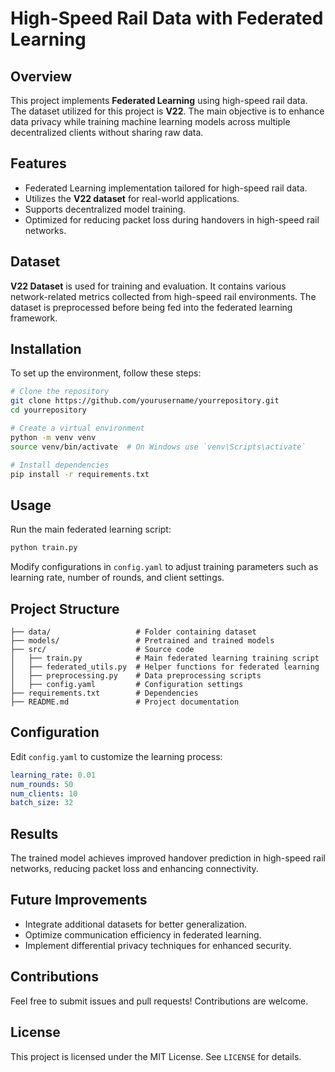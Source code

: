 # High-Speed Rail Data with Federated Learning

## Overview
This project implements **Federated Learning** using high-speed rail data. The dataset utilized for this project is **V22**. The main objective is to enhance data privacy while training machine learning models across multiple decentralized clients without sharing raw data.

## Features
- Federated Learning implementation tailored for high-speed rail data.
- Utilizes the **V22 dataset** for real-world applications.
- Supports decentralized model training.
- Optimized for reducing packet loss during handovers in high-speed rail networks.

## Dataset
**V22 Dataset** is used for training and evaluation. It contains various network-related metrics collected from high-speed rail environments. The dataset is preprocessed before being fed into the federated learning framework.

## Installation
To set up the environment, follow these steps:

```bash
# Clone the repository
git clone https://github.com/yourusername/yourrepository.git
cd yourrepository

# Create a virtual environment
python -m venv venv
source venv/bin/activate  # On Windows use `venv\Scripts\activate`

# Install dependencies
pip install -r requirements.txt
```

## Usage
Run the main federated learning script:

```bash
python train.py
```

Modify configurations in `config.yaml` to adjust training parameters such as learning rate, number of rounds, and client settings.

## Project Structure
```
├── data/                   # Folder containing dataset
├── models/                 # Pretrained and trained models
├── src/                    # Source code
│   ├── train.py            # Main federated learning training script
│   ├── federated_utils.py  # Helper functions for federated learning
│   ├── preprocessing.py    # Data preprocessing scripts
│   ├── config.yaml         # Configuration settings
├── requirements.txt        # Dependencies
├── README.md               # Project documentation
```

## Configuration
Edit `config.yaml` to customize the learning process:
```yaml
learning_rate: 0.01
num_rounds: 50
num_clients: 10
batch_size: 32
```

## Results
The trained model achieves improved handover prediction in high-speed rail networks, reducing packet loss and enhancing connectivity.

## Future Improvements
- Integrate additional datasets for better generalization.
- Optimize communication efficiency in federated learning.
- Implement differential privacy techniques for enhanced security.

## Contributions
Feel free to submit issues and pull requests! Contributions are welcome.

## License
This project is licensed under the MIT License. See `LICENSE` for details.

